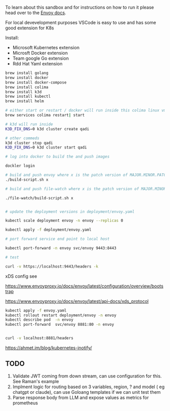 To learn about this sandbox and for instructions on how to run it please head over
to the [Envoy docs](https://www.envoyproxy.io/docs/envoy/latest/start/sandboxes/golang.html).

For local devevelopment purposes VSCode is easy to use and has some good extension for K8s

Install:

- Microsoft Kubernetes extension
- Microsft Docker extension
- Team google Go extension
- Rdd Hat Yaml extension


```sh
brew install golang
brew install docker
brew install docker-compose
brew install colima
brew install k3d
brew install kubectl
brew install helm

# either start or restart / docker will run inside this colima linux vm
brew services colima restart| start

# k3d will run inside
K3D_FIX_DNS=0 k3d cluster create qadi

# other commeds 
k3d cluster stop qadi
K3D_FIX_DNS=0 k3d cluster start qadi

# log into docker to build the and push images

dockler login

# build and push envoy where x is the patch version of MAJOR.MINOR.PATCH
./build-script.sh x

# build and push file-watch where x is the patch version of MAJOR.MINOR.PATCH

./file-watch/build-script.sh x


# update the deployment versions in deployment/envoy.yaml

kubectl scale deployment envoy -n envoy --replicas 0

kubectl apply -f deployment/envoy.yaml

# port forward service end point to local host

kubectl port-forward -n envoy svc/envoy 9443:8443

# test

curl -v https://localhost:9443/headers -k


```


xDS config see

https://www.envoyproxy.io/docs/envoy/latest/configuration/overview/bootstrap

https://www.envoyproxy.io/docs/envoy/latest/api-docs/xds_protocol

```sh
kubectl apply -f envoy.yaml 
kubectl rollout restart deployment/envoy -n envoy
kubectl describe pod  -n envoy
kubectl port-forward  svc/envoy 8881:80 -n envoy


curl -v localhost:8881/headers
```


https://ahmet.im/blog/kubernetes-inotify/


## TODO

1. Validate JWT coming from down stream, can use configuration for this. See Raman's example
2. Implment logic for routing based on 3 variables, region, ? and model ( eg chatgpt or claude), can use Goloang templates if we can unit test them
3. Parse response body from LLM and expose values as metrics for prometheus
